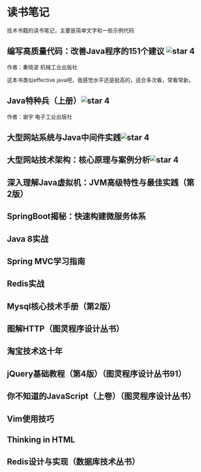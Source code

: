 # 读书笔记

技术书籍的读书笔记，主要是简单文字和一些示例代码


## 编写高质量代码：改善Java程序的151个建议 ![star 4][star4 Icon]

作者：秦晓波   机械工业出版社

这本书类似effective java吧，我感觉水平还是挺高的，适合多次看，常看常新。



## Java特种兵（上册）![star 4][star4 Icon]

作者：谢宇  电子工业出版社



## 大型网站系统与Java中间件实践![star 4][star4 Icon]

## 大型网站技术架构：核心原理与案例分析![star 4][star4 Icon]

## 深入理解Java虚拟机：JVM高级特性与最佳实践（第2版）

## SpringBoot揭秘：快速构建微服务体系

## Java 8实战

## Spring MVC学习指南

## Redis实战

## Mysql核心技术手册（第2版）

## 图解HTTP（图灵程序设计丛书）

## 淘宝技术这十年

## jQuery基础教程（第4版）（图灵程序设计丛书91）

## 你不知道的JavaScript（上卷）（图灵程序设计丛书）

## Vim使用技巧

## Thinking in HTML

## Redis设计与实现（数据库技术丛书）



[star0 Icon]: https://jaywcjlove.github.io/sb/star/red0.svg "0星推荐软件"
[star1 Icon]: https://jaywcjlove.github.io/sb/star/red1.svg "1星推荐软件"
[star2 Icon]: https://jaywcjlove.github.io/sb/star/red2.svg "2星推荐软件"
[star3 Icon]: https://jaywcjlove.github.io/sb/star/red3.svg "3星推荐软件"
[star4 Icon]: https://jaywcjlove.github.io/sb/star/red4.svg "4星推荐软件"
[star5 Icon]: https://jaywcjlove.github.io/sb/star/red5.svg "5星推荐软件"
